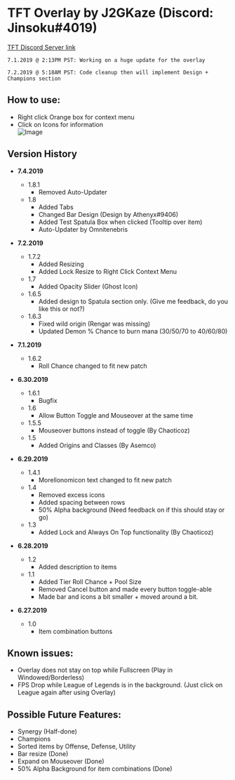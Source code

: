 # TFT Overlay by J2GKaze (Discord: Jinsoku#4019)  
 [TFT Discord Server link](https://discord.gg/KHMCRJA)
   
`7.1.2019 @ 2:13PM PST: Working on a huge update for the overlay `

`7.2.2019 @ 5:18AM PST: Code cleanup then will implement Design + Champions section`

## How to use:
  -  Right click Orange box for context menu  
  -  Click on Icons for information  
![Image](https://giant.gfycat.com/VastWeakHen.gif)

## Version History
- **7.4.2019**  
  - 1.8.1  
    - Removed Auto-Updater  
  - 1.8
    - Added Tabs
    - Changed Bar Design (Design by Athenyx#9406)  
    - Added Test Spatula Box when clicked (Tooltip over item)  
    - Auto-Updater by Omnitenebris  
    
- **7.2.2019** 
  - 1.7.2
    - Added Resizing  
    - Added Lock Resize to Right Click Context Menu  
  - 1.7  
    - Added Opacity Slider (Ghost Icon)  
  - 1.6.5  
    - Added design to Spatula section only. (Give me feedback, do you like this or not?)  
  - 1.6.3    
    - Fixed wild origin (Rengar was missing)  
    - Updated Demon % Chance to burn mana (30/50/70 to 40/60/80)  
     
- **7.1.2019** 
  - 1.6.2  
    - Roll Chance changed to fit new patch  
   
- **6.30.2019**  
  - 1.6.1  
    - Bugfix    
  - 1.6  
    - Allow Button Toggle and Mouseover at the same time    
  - 1.5.5  
    - Mouseover buttons instead of toggle (By Chaoticoz)   
  - 1.5  
    - Added Origins and Classes (By Asemco)  
    
- **6.29.2019**   
  - 1.4.1  
    - Morellonomicon text changed to fit new patch   
  - 1.4  
    - Removed excess icons    
    - Added spacing between rows    
    - 50% Alpha background (Need feedback on if this should stay or go)    
  - 1.3  
    - Added Lock and Always On Top functionality (By Chaoticoz)  

- **6.28.2019** 
  - 1.2  
    - Added description to items  
  - 1.1   
    - Added Tier Roll Chance + Pool Size  
    - Removed Cancel button and made every button toggle-able  
    - Made bar and icons a bit smaller + moved around a bit.  

- **6.27.2019**
  - 1.0  
    - Item combination buttons  

## Known issues:
- Overlay does not stay on top while Fullscreen (Play in Windowed/Borderless)  
- FPS Drop while League of Legends is in the background. (Just click on League again after using Overlay)  

## Possible Future Features:
- Synergy (Half-done)  
- Champions  
- Sorted items by Offense, Defense, Utility  
- Bar resize (Done) 
- Expand on Mouseover (Done)   
- 50% Alpha Background for item combinations (Done)  

